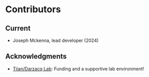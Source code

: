 # Contributors

## Current

- Joseph Mckenna, lead developer (2024)

## Acknowledgments

- [Tjian/Darzacq Lab](https://www.tjian-darzacq.mcb.berkeley.edu/): Funding and a supportive lab environment!
